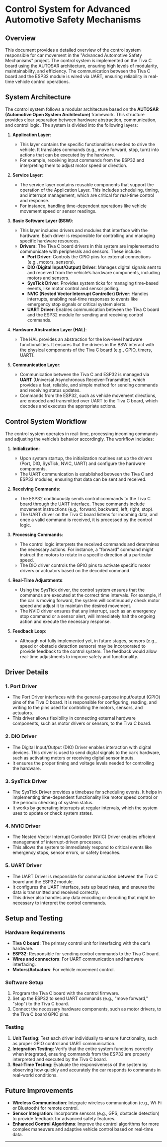 # Control System for Advanced Automotive Safety Mechanisms

## Overview
This document provides a detailed overview of the control system responsible for car movement in the "Advanced Automotive Safety Mechanisms" project. The control system is implemented on the Tiva C board using the AUTOSAR architecture, ensuring high levels of modularity, maintainability, and efficiency. The communication between the Tiva C board and the ESP32 module is wired via UART, ensuring reliability in real-time vehicle control operations.

## System Architecture

The control system follows a modular architecture based on the **AUTOSAR (Automotive Open System Architecture)** framework. This structure provides clear separation between hardware abstraction, communication, and control logic. The system is divided into the following layers:

1. **Application Layer**: 
   - This layer contains the specific functionalities needed to drive the vehicle. It translates commands (e.g., move forward, stop, turn) into actions that can be executed by the hardware. 
   - For example, receiving input commands from the ESP32 and interpreting them to adjust motor speed or direction.

2. **Service Layer**: 
   - The service layer contains reusable components that support the operation of the Application Layer. This includes scheduling, timing, and interrupt management, which are critical for real-time control and response.
   - For instance, handling time-dependent operations like vehicle movement speed or sensor readings.

3. **Basic Software Layer (BSW)**: 
   - This layer includes drivers and modules that interface with the hardware. Each driver is responsible for controlling and managing specific hardware resources.
   - **Drivers**: The Tiva C board drivers in this system are implemented to communicate with peripherals and sensors. These include:
     - **Port Driver**: Controls the GPIO pins for external connections (e.g., motors, sensors).
     - **DIO (Digital Input/Output) Driver**: Manages digital signals sent to and received from the vehicle’s hardware components, including motors and sensors.
     - **SysTick Driver**: Provides system ticks for managing time-based events, like motor control and sensor polling.
     - **NVIC (Nested Vector Interrupt Controller) Driver**: Handles interrupts, enabling real-time responses to events like emergency stop signals or critical system alerts.
     - **UART Driver**: Enables communication between the Tiva C board and the ESP32 module for sending and receiving control commands.

4. **Hardware Abstraction Layer (HAL)**:
   - The HAL provides an abstraction for the low-level hardware functionalities. It ensures that the drivers in the BSW interact with the physical components of the Tiva C board (e.g., GPIO, timers, UART).

5. **Communication Layer**:
   - Communication between the Tiva C and ESP32 is managed via **UART** (Universal Asynchronous Receiver-Transmitter), which provides a fast, reliable, and simple method for sending commands and receiving status updates.
   - Commands from the ESP32, such as vehicle movement directions, are encoded and transmitted over UART to the Tiva C board, which decodes and executes the appropriate actions.

## Control System Workflow

The control system operates in real-time, processing incoming commands and adjusting the vehicle’s behavior accordingly. The workflow includes:

1. **Initialization**:
   - Upon system startup, the initialization routines set up the drivers (Port, DIO, SysTick, NVIC, UART) and configure the hardware components.
   - The UART communication is established between the Tiva C and ESP32 modules, ensuring that data can be sent and received.

2. **Receiving Commands**:
   - The ESP32 continuously sends control commands to the Tiva C board through the UART interface. These commands include movement instructions (e.g., forward, backward, left, right, stop).
   - The UART driver on the Tiva C board listens for incoming data, and once a valid command is received, it is processed by the control logic.

3. **Processing Commands**:
   - The control logic interprets the received commands and determines the necessary actions. For instance, a "forward" command might instruct the motors to rotate in a specific direction at a particular speed.
   - The DIO driver controls the GPIO pins to activate specific motor drivers or actuators based on the decoded command.

4. **Real-Time Adjustments**:
   - Using the SysTick driver, the control system ensures that the commands are executed at the correct time intervals. For example, if the car is moving forward, the system will continuously check motor speed and adjust it to maintain the desired movement.
   - The NVIC driver ensures that any interrupt, such as an emergency stop command or a sensor alert, will immediately halt the ongoing action and execute the necessary response.

5. **Feedback Loop**:
   - Although not fully implemented yet, in future stages, sensors (e.g., speed or obstacle detection sensors) may be incorporated to provide feedback to the control system. The feedback would allow real-time adjustments to improve safety and functionality.

## Driver Details

### 1. **Port Driver**
   - The Port Driver interfaces with the general-purpose input/output (GPIO) pins of the Tiva C board. It is responsible for configuring, reading, and writing to the pins used for controlling the motors, sensors, and actuators.
   - This driver allows flexibility in connecting external hardware components, such as motor drivers or sensors, to the Tiva C board.

### 2. **DIO Driver**
   - The Digital Input/Output (DIO) Driver enables interaction with digital devices. This driver is used to send digital signals to the car’s hardware, such as activating motors or receiving digital sensor inputs.
   - It ensures the proper timing and voltage levels needed for controlling the hardware.

### 3. **SysTick Driver**
   - The SysTick Driver provides a timebase for scheduling events. It helps in implementing time-dependent functionality like motor speed control or the periodic checking of system status.
   - It works by generating interrupts at regular intervals, which the system uses to update or check system states.

### 4. **NVIC Driver**
   - The Nested Vector Interrupt Controller (NVIC) Driver enables efficient management of interrupt-driven processes.
   - This allows the system to immediately respond to critical events like emergency stops, sensor errors, or safety breaches.

### 5. **UART Driver**
   - The UART Driver is responsible for communication between the Tiva C board and the ESP32 module.
   - It configures the UART interface, sets up baud rates, and ensures the data is transmitted and received correctly.
   - This driver also handles any data encoding or decoding that might be necessary to interpret the control commands.

## Setup and Testing

### Hardware Requirements
- **Tiva C board**: The primary control unit for interfacing with the car's hardware.
- **ESP32**: Responsible for sending control commands to the Tiva C board.
- **Wires and connectors**: For UART communication and hardware interfacing.
- **Motors/Actuators**: For vehicle movement control.

### Software Setup
1. Program the Tiva C board with the control firmware.
2. Set up the ESP32 to send UART commands (e.g., "move forward," "stop") to the Tiva C board.
3. Connect the necessary hardware components, such as motor drivers, to the Tiva C board GPIO pins.

### Testing
1. **Unit Testing**: Test each driver individually to ensure functionality, such as proper GPIO control and UART communication.
2. **Integration Testing**: Verify that the entire system functions correctly when integrated, ensuring commands from the ESP32 are properly interpreted and executed by the Tiva C board.
3. **Real-Time Testing**: Evaluate the responsiveness of the system by observing how quickly and accurately the car responds to commands in real-world conditions.

## Future Improvements

- **Wireless Communication**: Integrate wireless communication (e.g., Wi-Fi or Bluetooth) for remote control.
- **Sensor Integration**: Incorporate sensors (e.g., GPS, obstacle detection) to provide feedback for advanced safety features.
- **Enhanced Control Algorithms**: Improve the control algorithms for more complex maneuvers and adaptive vehicle control based on real-time data.

---
